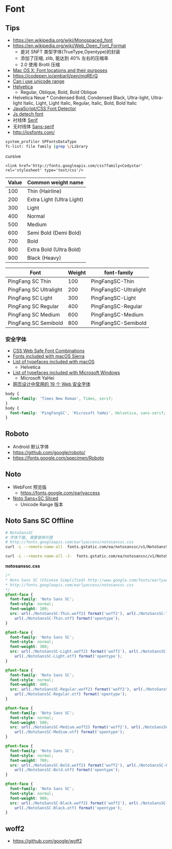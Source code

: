 # Font

## Tips

- https://en.wikipedia.org/wiki/Monospaced_font
- https://en.wikipedia.org/wiki/Web_Open_Font_Format
  - 是对 SNFT 类型字体(TrueType,Opentype)的封装
  - 添加了压缩, zlib, 能达到 40% 左右的压缩率
  - 2.0 使用 Brotli 压缩
- [Mac OS X: Font locations and their purposes](https://support.apple.com/en-us/HT201722)
- https://codepen.io/ambarli/pen/mqRErQ
- [Can i use unicode range](https://caniuse.com/#search=unicode%20range)
- [Helvetica](https://en.wikipedia.org/wiki/Helvetica)
  - Regular, Oblique, Bold, Bold Oblique
- Helvetica Neue \* Condensed Bold, Condensed Black, Ultra-light, Ultra-light Italic, Light, Light Italic, Regular, Italic, Bold, Bold Italic
- [JavaScript/CSS Font Detector](http://www.lalit.org/lab/javascript-css-font-detect/)
- [Js detech font](https://stackoverflow.com/a/3368855/1870054)
- 衬线体 [Serif](https://en.wikipedia.org/wiki/Serif)
- 无衬线体 [Sans-serif](https://en.wikipedia.org/wiki/Sans-serif)
- http://iosfonts.com/

```bash
system_profiler SPFontsDataType
fc-list: file family |grep \/Library
```

cursive

```
<link href='http://fonts.googleapis.com/css?family=Codystar' rel='stylesheet' type='text/css'/>
```

| Value | Common weight name        |
| ----- | ------------------------- |
| 100   | Thin (Hairline)           |
| 200   | Extra Light (Ultra Light) |
| 300   | Light                     |
| 400   | Normal                    |
| 500   | Medium                    |
| 600   | Semi Bold (Demi Bold)     |
| 700   | Bold                      |
| 800   | Extra Bold (Ultra Bold)   |
| 900   | Black (Heavy)             |

| Font                   | Weight | font-family           |
| ---------------------- | ------ | --------------------- |
| PingFang SC Thin       | 100    | PingFangSC-Thin       |
| PingFang SC Ultralight | 200    | PingFangSC-Ultralight |
| PingFang SC Light      | 300    | PingFangSC-Light      |
| PingFang SC Regular    | 400    | PingFangSC-Regular    |
| PingFang SC Medium     | 600    | PingFangSC-Medium     |
| PingFang SC Semibold   | 800    | PingFangSC-Semibold   |

### 安全字体

- [CSS Web Safe Font Combinations](https://www.w3schools.com/cssref/css_websafe_fonts.asp)
- [Fonts included with macOS Sierra](https://support.apple.com/en-us/HT206872)
- [List of typefaces included with macOS](https://en.wikipedia.org/wiki/List_of_typefaces_included_with_macOS)
  - Helvetica
- [List of typefaces included with Microsoft Windows](https://en.wikipedia.org/wiki/List_of_typefaces_included_with_Microsoft_Windows)
  - Microsoft YaHei
- [网页设计中常用的 19 个 Web 安全字体](https://blog.csdn.net/joyous/article/details/51498105)

```css
body {
  font-family: 'Times New Roman', Times, serif;
}
body {
  font-family: 'PingFangSC', 'Microsoft YaHei', Helvetica, sans-serif;
}
```

## Roboto

- Android 默认字体
- https://github.com/google/roboto/
- https://fonts.google.com/specimen/Roboto

## Noto

- WebFont 预览版
  - https://fonts.google.com/earlyaccess
- [Noto Sans+SC Sliced](https://fonts.google.com/earlyaccess#Noto+Sans+SC+Sliced)
  - Unicode Range 版本

## Noto Sans SC Offline

```bash
# NotoSansSC
# 字体下载, 需要使用代理
# http://fonts.googleapis.com/earlyaccess/notosanssc.css
curl -L --remote-name-all  fonts.gstatic.com/ea/notosanssc/v1/NotoSansSC-{Thin,Light,Regular,Medium,Bold,Black}.{woff2,woff,otf}

curl -L --remote-name-all -J-  fonts.gstatic.com/ea/notosanssc/v1/NotoSansSC-{Thin,Light,Regular,Medium,Bold,Black}.woff2
```

**notosanssc.css**

```css
/*
* Noto Sans SC (Chinese Simplified) http://www.google.com/fonts/earlyaccess
* http://fonts.googleapis.com/earlyaccess/notosanssc.css
*/
@font-face {
  font-family: 'Noto Sans SC';
  font-style: normal;
  font-weight: 100;
  src: url(./NotoSansSC-Thin.woff2) format('woff2'), url(./NotoSansSC-Thin.woff) format('woff'),
    url(./NotoSansSC-Thin.otf) format('opentype');
}

@font-face {
  font-family: 'Noto Sans SC';
  font-style: normal;
  font-weight: 300;
  src: url(./NotoSansSC-Light.woff2) format('woff2'), url(./NotoSansSC-Light.woff) format('woff'),
    url(./NotoSansSC-Light.otf) format('opentype');
}

@font-face {
  font-family: 'Noto Sans SC';
  font-style: normal;
  font-weight: 400;
  src: url(./NotoSansSC-Regular.woff2) format('woff2'), url(./NotoSansSC-Regular.woff) format('woff'),
    url(./NotoSansSC-Regular.otf) format('opentype');
}

@font-face {
  font-family: 'Noto Sans SC';
  font-style: normal;
  font-weight: 500;
  src: url(./NotoSansSC-Medium.woff2) format('woff2'), url(./NotoSansSC-Medium.woff) format('woff'),
    url(./NotoSansSC-Medium.otf) format('opentype');
}

@font-face {
  font-family: 'Noto Sans SC';
  font-style: normal;
  font-weight: 700;
  src: url(./NotoSansSC-Bold.woff2) format('woff2'), url(./NotoSansSC-Bold.woff) format('woff'),
    url(./NotoSansSC-Bold.otf) format('opentype');
}

@font-face {
  font-family: 'Noto Sans SC';
  font-style: normal;
  font-weight: 900;
  src: url(./NotoSansSC-Black.woff2) format('woff2'), url(./NotoSansSC-Black.woff) format('woff'),
    url(./NotoSansSC-Black.otf) format('opentype');
}
```

## woff2

- https://github.com/google/woff2
